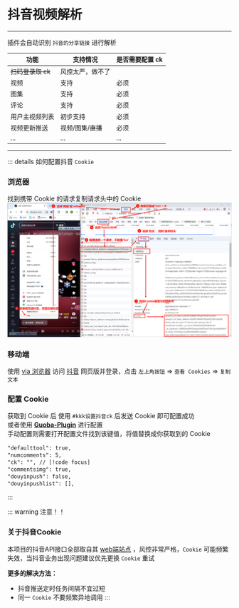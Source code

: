 # 抖音视频解析
---
插件会自动识别 `抖音的分享链接` 进行解析

| 功能           | 支持情况         | 是否需要配置 ck |
| -------------- | ---------------- | --------------- |
| ~~扫码登录取 ck~~  | 风控太严，做不了 |                 |
| 视频           | 支持             | 必须            |
| 图集           | 支持             | 必须            |
| 评论           | 支持             | 必须            |
| 用户主视频列表 | 初步支持         | 必须            |
| 视频更新推送   | 视频/图集/~~直播~~   | 必须         |
| ...            | ...              | ...             |
---
::: details 如何配置抖音 `Cookie`
### 浏览器

找到携带 Cookie 的请求复制请求头中的 Cookie
![img](./imgs/pic1.png)
### 移动端

使用 [via 浏览器](https://res.viayoo.com/v1/via-release-cn.apk) 访问 [抖音](https://www.douyin.com/) 网页版并登录，点击 `左上角按钮` => `查看 Cookies` => `复制文本`
### 配置 Cookie
获取到 Cookie 后 使用 `#kkk设置抖音ck` 后发送 Cookie 即可配置成功<br>
或者使用 [**Guoba-Plugin**](https://github.com/guoba-yunzai/guoba-plugin) 进行配置<br>
手动配置则需要打开配置文件找到该键值，将值替换成你获取到的 Cookie
```json{3}
"defaulttool": true,
"numcomments": 5,
"ck": "", // [!code focus]
"commentsimg": true,
"douyinpush": false,
"douyinpushlist": [],
```
:::

::: warning 注意！！
### 关于抖音Cookie

本项目的抖音API接口全部取自其 [web端站点](https://www.douyin.com) ，风控非常严格，`Cookie` 可能频繁失效，当抖音业务出现问题建议优先更换 `Cookie` 重试

**更多的解决方法：**

- 抖音推送定时任务间隔不宜过短
- 同一 `Cookie` 不要频繁异地调用
:::
